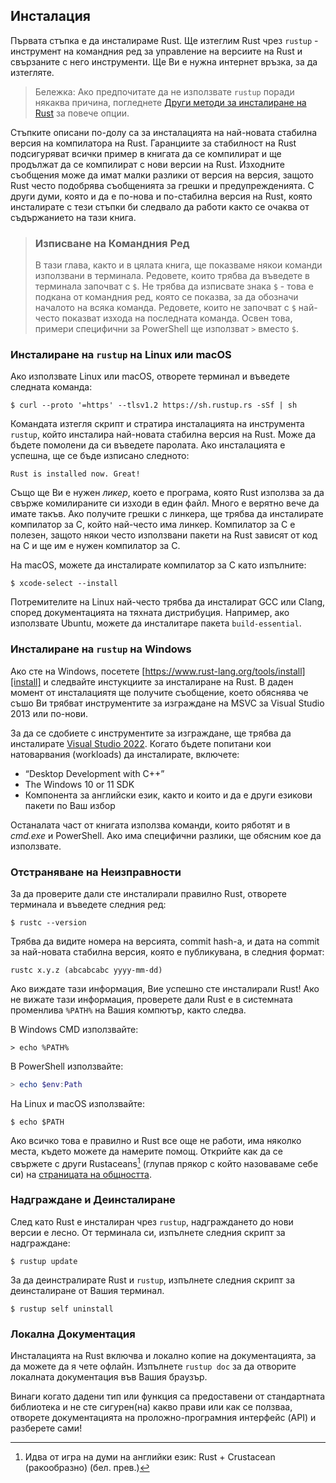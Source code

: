 ## Инсталация

<!-- The first step is to install Rust. We’ll download Rust through `rustup`, a
command line tool for managing Rust versions and associated tools. You’ll need
an internet connection for the download. -->
Първата стъпка е да инсталираме Rust. Ще изтеглим Rust чрез `rustup` -
инструмент на командния ред за управление на версиите на Rust и свързаните с
него инструменти. Ще Ви е нужна интернет връзка, за да изтегляте.

<!-- > Note: If you prefer not to use `rustup` for some reason, please see the
> [Other Rust Installation Methods page][otherinstall] for more options. -->
> Бележка: Ако предпочитате да не използвате `rustup` поради някаква причина,
> погледнете [Други методи за инсталиране на Rust][otherinstall] за повече
> опции.

<!-- The following steps install the latest stable version of the Rust compiler.
Rust’s stability guarantees ensure that all the examples in the book that
compile will continue to compile with newer Rust versions. The output might
differ slightly between versions because Rust often improves error messages and
warnings. In other words, any newer, stable version of Rust you install using
these steps should work as expected with the content of this book. -->
Стъпките описани по-долу са за инсталацията на най-новата стабилна версия на
компилатора на Rust. Гаранциите за стабилност на Rust подсигуряват всички пример
в книгата да се компилират и ще продължат да се компилират с нови версии на
Rust. Изходните съобщения може да имат малки разлики от версия на версия, защото
Rust често подобрява съобщенията за грешки и предупрежденията. С други думи,
която и да е по-нова и по-стабилна версия на Rust, която инсталирате с тези
стъпки би следвало да работи както се очаква от съдържанието на тази книга.

<!-- > ### Command Line Notation
>
> In this chapter and throughout the book, we’ll show some commands used in the
> terminal. Lines that you should enter in a terminal all start with `$`. You
> don’t need to type the `$` character; it’s the command line prompt shown to
> indicate the start of each command. Lines that don’t start with `$` typically
> show the output of the previous command. Additionally, PowerShell-specific
> examples will use `>` rather than `$`. -->

> ### Изписване на Командния Ред
>
> В тази глава, както и в цялата книга, ще показваме някои команди използвани
> в терминала. Редовете, които трябва да въведете в терминала започват с `$`.
> Не трябва да изписвате знака `$` - това е подкана от командния ред, която се
> показва, за да обозначи началото на всяка команда. Редовете, които не започват
> с `$` най-често показват изхода на последната команда. Освен това, примери
> специфични за PowerShell ще използват `>` вместо `$`.

<!-- ### Installing `rustup` on Linux or macOS -->
### Инсталиране на `rustup` на Linux или macOS

<!-- If you’re using Linux or macOS, open a terminal and enter the following command: -->
Ако използвате Linux или macOS, отворете терминал и въведете следната команда:

```console
$ curl --proto '=https' --tlsv1.2 https://sh.rustup.rs -sSf | sh
```

<!-- The command downloads a script and starts the installation of the `rustup`
tool, which installs the latest stable version of Rust. You might be prompted
for your password. If the install is successful, the following line will appear: -->
Командата изтегля скрипт и стратира инсталацията на инструмента `rustup`, който
инсталира най-новата стабилна версия на Rust. Може да бъдете помолени да си
въведете паролата. Ако инсталацията е успешна, ще се бъде изписано следното:

```text
Rust is installed now. Great!
```

<!-- You will also need a *linker*, which is a program that Rust uses to join its
compiled outputs into one file. It is likely you already have one. If you get
linker errors, you should install a C compiler, which will typically include a
linker. A C compiler is also useful because some common Rust packages depend on
C code and will need a C compiler. -->
Също ще Ви е нужен *ликер*, което е програма, която Rust използва за да свърже
комилираните си изходи в един файл. Много е верятно вече да имате такъв. Ако
получите грешки с линкера, ще трябва да инсталирате компилатор за C, който
най-често има линкер. Компилатор за C е полезен, защото някои често използвани
пакети на Rust зависят от код на C и ще им е нужен компилатор за C.

<!-- On macOS, you can get a C compiler by running: -->
На macOS, можете да инсталирате компилатор за C като изпълните:

```console
$ xcode-select --install
```

<!-- Linux users should generally install GCC or Clang, according to their
distribution’s documentation. For example, if you use Ubuntu, you can install
the `build-essential` package. -->
Потремителите на Linux най-често трябва да инсталират GCC или Clang, според
документацията на тяхната дистрибуция. Например, ако използвате Ubuntu, можете
да инсталитаре пакета `build-essential`.

<!-- ### Installing `rustup` on Windows -->
### Инсталиране на `rustup` на Windows

<!-- On Windows, go to [https://www.rust-lang.org/tools/install][install] and follow
the instructions for installing Rust. At some point in the installation, you’ll
receive a message explaining that you’ll also need the MSVC build tools for
Visual Studio 2013 or later. -->
Ако сте на Windows, посетете [https://www.rust-lang.org/tools/install][install]
и следвайте инстукциите за инсталиране на Rust. В даден момент от инсталациятя
ще получите съобщение, което обяснява че съшо Ви трябват инструментите за
изграждане на MSVC за Visual Studio 2013 или по-нови.

<!-- To acquire the build tools, you’ll need to install [Visual Studio
2022][visualstudio]. When asked which workloads to install, include: -->
За да се сдобиете с инструментите за изграждане, ще трябва да инсталирате
[Visual Studio 2022][visualstudio]. Когато бъдете попитани кои натоварвания
(workloads) да инсталирате, включете:

* “Desktop Development with C++”
* The Windows 10 or 11 SDK
* Компонента за английски език, както и които и да е други езикови пакети по Ваш
  избор

<!-- The rest of this book uses commands that work in both *cmd.exe* and PowerShell.
If there are specific differences, we’ll explain which to use. -->
Останалата част от книгата използва команди, които ряботят и в *cmd.exe* и
PowerShell. Ако има специфични разлики, ще обясним кое да използвате.

### Отстраняване на Неизправности

<!-- To check whether you have Rust installed correctly, open a shell and enter this
line: -->
За да проверите дали сте инсталирали правилно Rust, отворете терминала и
въведете следния ред:

```console
$ rustc --version
```
<!-- 
You should see the version number, commit hash, and commit date for the latest
stable version that has been released, in the following format: -->
Трябва да видите номера на версията, commit hash-а, и дата на commit за
най-новата стабилна версия, която е публикувана, в следния формат:

```text
rustc x.y.z (abcabcabc yyyy-mm-dd)
```

<!-- If you see this information, you have installed Rust successfully! If you don’t
see this information, check that Rust is in your `%PATH%` system variable as
follows. -->
Ако виждате тази информация, Вие успешно сте инсталирали Rust! Ако не вижате
тази информация, проверете дали Rust е в системната променлива `%PATH%` на
Вашия компютър, както следва.

<!-- In Windows CMD, use: -->
В Windows CMD използвайте:

```console
> echo %PATH%
```

<!-- In PowerShell, use: -->
В PowerShell използвайте:

```powershell
> echo $env:Path
```

<!-- In Linux and macOS, use: -->
На Linux и macOS използвайте:

```console
$ echo $PATH
```

<!-- If that’s all correct and Rust still isn’t working, there are a number of
places you can get help. Find out how to get in touch with other Rustaceans (a
silly nickname we call ourselves) on [the community page][community]. -->
Ако всичко това е правилно и Rust все още не работи, има няколко места, където
можете да намерите помощ. Открийте как да се свържете с други
Rustaceans[^rustaceans] (глупав прякор с който назоваваме себе си) на
[страницата на общността][community].

<!-- ### Updating and Uninstalling -->
### Надграждане и Деинсталиране

<!-- Once Rust is installed via `rustup`, updating to a newly released version is
easy. From your shell, run the following update script: -->
След като Rust е инсталиран чрез `rustup`, надграждането до нови версии е лесно.
От терминала си, изпълнете следния скрипт за надграждане:

```console
$ rustup update
```

<!-- To uninstall Rust and `rustup`, run the following uninstall script from your
shell: -->
За да деинстралирате Rust и `rustup`, изпълнете следния скрипт за деинсталиране
от Вашия терминал.

```console
$ rustup self uninstall
```

<!-- ### Local Documentation -->
### Локална Документация

<!-- The installation of Rust also includes a local copy of the documentation so
that you can read it offline. Run `rustup doc` to open the local documentation
in your browser. -->
Инсталацията на Rust включва и локално копие на документацията, за да можете
да я чете офлайн. Изпълнете `rustup doc` за да отворите локалната документация
във Вашия браузър.

<!-- Any time a type or function is provided by the standard library and you’re not
sure what it does or how to use it, use the application programming interface
(API) documentation to find out! -->
Винаги когато дадени тип или функция са предоставени от стандартната библиотека
и не сте сигурен(на) какво прави или как се ползваа, отворете документацията на
проложно-програмния интерфейс (API) и разберете сами!

[otherinstall]: https://forge.rust-lang.org/infra/other-installation-methods.html
[install]: https://www.rust-lang.org/tools/install
[visualstudio]: https://visualstudio.microsoft.com/downloads/
[community]: https://www.rust-lang.org/community

[^rustaceans]: Идва от игра на думи на английки език: Rust + Crustacean
  (ракообразно) (бел. прев.)